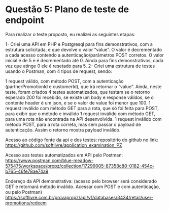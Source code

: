# Questão 5: Plano de teste de endpoint

Para realizar o teste proposto, eu realizei as seguintes etapas:

1-	Criei uma API em PHP e Postgresql para fins demonstrativos, com a estrutura solicitada, e que devolve o valor “value”. O valor é decrementado a cada acesso contendo a autenticação/parâmetros POST corretos. O valor inicial é de 5 e é decrementado até 0. Ainda para fins demonstrativos, cada vez que atinge 0 ele é resetado para 5.
2-	Criei uma estrutura de testes usando o Postman, com 4 tipos de request, sendo:

1 request válido, com método POST, com a autenticação (partnerPromotionId e customerId), que irá retornar o “value”. Ainda, neste teste, foram criados 4 testes automatizados, que testam se o retorno esperado 200 foi recebido, se existe um body e response válidos, se o contente header é um json, e se o valor de value foi menor que 100.
1 request inválido com método GET para a rota, que só foi feita para POST, para exibir que o método e inválido
1 request inválido com método GET, para uma rota não encontrada na API desenvolvida.
1 request inválido com método POST, para a rota correta, mas sem passar o payload de autenticação. Assim o retorno mostra payload inválido.

Acesso ao código fonte da api e dos testes: repositório do github no link: https://github.com/softlivre/application_examination_PZ

Acesso aos testes automatizados em API pelo Postman:
https://www.postman.com/blue-meadow-575475/workspace/propz/collection/17299005-87358c80-0182-454c-b765-46fe78ae74a9

Endereço da API demonstrativa: (acesso pelo browser será considerado GET e retornará método inválido. Acessar com POST e com autenticação, ou pelo Postman)
https://softlivre.com.br/provapropz/api/v1/databases/3434/retail/user-promotions/redeem
